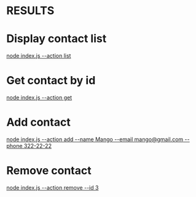 # RESULTS

# Display contact list

[node index.js --action list](https://ibb.co/C1r2Gdg)

# Get contact by id

[node index.js --action get](https://ibb.co/HDfk6fw)

# Add contact

[node index.js --action add --name Mango --email mango@gmail.com --phone 322-22-22](https://ibb.co/HDfk6fw)

# Remove contact

[node index.js --action remove --id 3](https://ibb.co/ByQqLxR)



